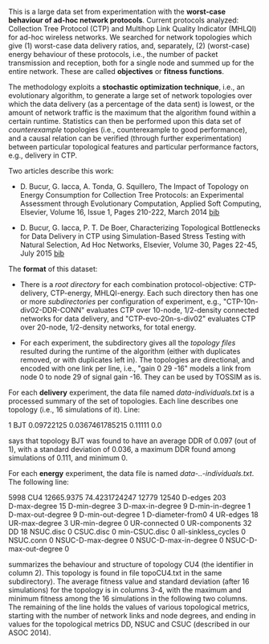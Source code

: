 This is a large data set from experimentation with the __worst-case behaviour
of ad-hoc network protocols__. Current protocols analyzed: Collection Tree
Protocol (CTP) and Multihop Link Quality Indicator (MHLQI) for ad-hoc wireless
networks. We searched for network topologies which give (1) worst-case data
delivery ratios, and, separately, (2) (worst-case) energy behaviour of these
protocols, i.e., the number of packet transmission and reception, both for a
single node and summed up for the entire network. These are called
__objectives__ or __fitness functions__.

The methodology exploits a __stochastic optimization technique__, i.e., an
evolutionary algorithm, to generate a large set of network topologies over
which the data delivery (as a percentage of the data sent) is lowest, or the
amount of network traffic is the maximum that the algorithm found within a
certain runtime. Statistics can then be performed upon this data set of _counterexample_
topologies (i.e., counterexample to good performance), and a causal relation
can be verified (through further experimentation) between particular
topological features and particular performance factors, e.g., delivery in
CTP.

Two articles describe this work:

- D. Bucur, G. Iacca, A. Tonda, G. Squillero, The Impact of Topology on Energy Consumption for Collection Tree Protocols: an Experimental Assessment through Evolutionary Computation, Applied Soft Computing, Elsevier, Volume 16, Issue 1, Pages 210-222, March 2014 [bib](http://dblp.uni-trier.de/rec/bibtex/journals/asc/BucurIST14)

- D. Bucur, G. Iacca, P. T. De Boer, Characterizing Topological Bottlenecks for Data Delivery in CTP using Simulation-Based Stress Testing with Natural Selection, Ad Hoc Networks, Elsevier, Volume 30, Pages 22-45, July 2015 [bib](http://dblp2.uni-trier.de/rec/bibtex/journals/adhoc/BucurIB15)

The __format__ of this dataset:

*  There is a _root directory_ for each combination protocol-objective:
CTP-delivery, CTP-energy, MHLQI-energy. Each such directory then has one or more
_subdirectories_ per configuration of experiment, e.g., "CTP-10n-div02-DDR-CONN" 
evaluates CTP over 10-node, 1/2-density connected networks for data delivery, and
"CTP-evo-20n-s-div02" evaluates CTP over 20-node, 1/2-density networks, for total energy.

*  For each experiment, the subdirectory gives all the _topology files_
resulted during the runtime of the algorithm (either with duplicates removed, 
or with duplicates left in). The topologies are directional,
and encoded with one link per line, i.e., "gain    0   29   -16" models a link
from node 0 to node 29 of signal gain -16. They can be used by TOSSIM as is.

For each __delivery__ experiment, the data file named _data-individuals.txt_ is a 
processed summary of the set of topologies. Each line describes one topology (i.e., 16 simulations of it). Line:

1   BJT   0.09722125    0.0367461785215   0.11111   0.0

says that topology BJT was found to have an average DDR of 0.097 (out of 1), 
with a standard deviation of 0.036, a maximum DDR found among simulations of 0.111, and minimum 0.

For each __energy__ experiment, the data file is named
_data-..-individuals.txt_. The following line:

5998    CU4 12665.9375  74.4231724247   12779   12540   D-edges 203    
D-max-degree 15     D-min-degree 3  D-max-in-degree 9   D-min-in-degree 1  
D-max-out-degree 9  D-min-out-degree 1  D-diameter-from0 4  UR-edges 18    
UR-max-degree 3     UR-min-degree 0     UR-connected 0  UR-components 32    DD
18   NSUC.disc 0    CSUC.disc 0     min-CSUC.disc 0     all-sinkless_cycles 0  
NSUC.conn 0     NSUC-D-max-degree 0 NSUC-D-max-in-degree 0    NSUC-D-max-out-degree 0

summarizes the behaviour and structure of topology CU4 (the identifier in
column 2). This topology is found in file topoCU4.txt in the same
subdirectory). The average fitness value and standard deviation (after 16
simulations) for the topology is in columns 3-4, with the maximum and minimum
fitness among the 16 simulations in the following two columns. The remaining
of the line holds the values of various topological metrics, starting with the
number of network links and node degrees, and ending in values for the
topological metrics DD, NSUC and CSUC (described in our ASOC 2014).
